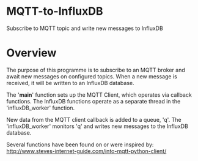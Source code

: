 # MQTT-to-InfluxDB
Subscribe to MQTT topic and write new messages to InfluxDB

# Overview

The purpose of this programme is to subscribe to an MQTT broker and await new messages on configured topics.  When a new message is received, it will be written to an InfluxDB database.

The '__main__' function sets up the MQTT Client, which operates via callback functions.  The InfluxDB functions operate as a separate thread in the 'influxDB_worker' function.

New data from the MQTT client callback is added to a queue, 'q'.  The 'influxDB_worker' monitors 'q' and writes new messages to the InfluxDB database.

Several functions have been found on or were inspired by:
http://www.steves-internet-guide.com/into-mqtt-python-client/
